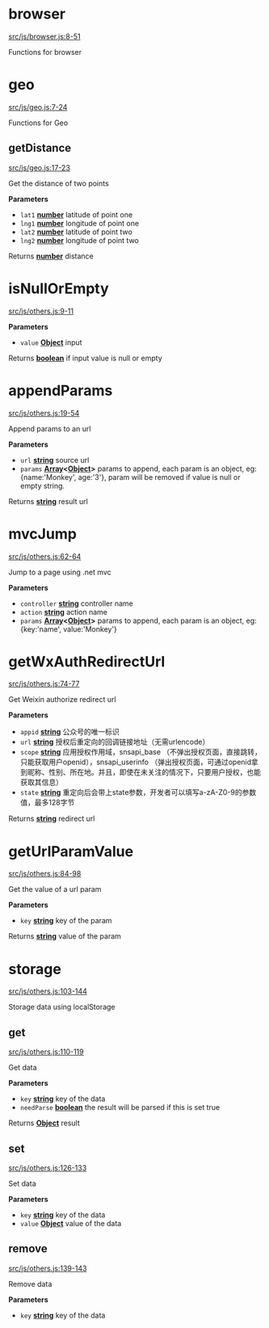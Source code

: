# browser

[src/js/browser.js:8-51](https://github.com/MonkeyRun/monkey-run.js/blob/50c8fd76c3d0c7bbf770adba35e5cf2d6de965d7/src/js/browser.js#L8-L51 "Source code on GitHub")

Functions for browser

# geo

[src/js/geo.js:7-24](https://github.com/MonkeyRun/monkey-run.js/blob/50c8fd76c3d0c7bbf770adba35e5cf2d6de965d7/src/js/geo.js#L7-L24 "Source code on GitHub")

Functions for Geo

## getDistance

[src/js/geo.js:17-23](https://github.com/MonkeyRun/monkey-run.js/blob/50c8fd76c3d0c7bbf770adba35e5cf2d6de965d7/src/js/geo.js#L17-L23 "Source code on GitHub")

Get the distance of two points

**Parameters**

-   `lat1` **[number](https://developer.mozilla.org/en-US/docs/Web/JavaScript/Reference/Global_Objects/Number)** latitude of point one
-   `lng1` **[number](https://developer.mozilla.org/en-US/docs/Web/JavaScript/Reference/Global_Objects/Number)** longitude of point one
-   `lat2` **[number](https://developer.mozilla.org/en-US/docs/Web/JavaScript/Reference/Global_Objects/Number)** latitude of point two
-   `lng2` **[number](https://developer.mozilla.org/en-US/docs/Web/JavaScript/Reference/Global_Objects/Number)** longitude of point two

Returns **[number](https://developer.mozilla.org/en-US/docs/Web/JavaScript/Reference/Global_Objects/Number)** distance

# isNullOrEmpty

[src/js/others.js:9-11](https://github.com/MonkeyRun/monkey-run.js/blob/50c8fd76c3d0c7bbf770adba35e5cf2d6de965d7/src/js/others.js#L9-L11 "Source code on GitHub")

**Parameters**

-   `value` **[Object](https://developer.mozilla.org/en-US/docs/Web/JavaScript/Reference/Global_Objects/Object)** input

Returns **[boolean](https://developer.mozilla.org/en-US/docs/Web/JavaScript/Reference/Global_Objects/Boolean)** if input value is null or empty

# appendParams

[src/js/others.js:19-54](https://github.com/MonkeyRun/monkey-run.js/blob/50c8fd76c3d0c7bbf770adba35e5cf2d6de965d7/src/js/others.js#L19-L54 "Source code on GitHub")

Append params to an url

**Parameters**

-   `url` **[string](https://developer.mozilla.org/en-US/docs/Web/JavaScript/Reference/Global_Objects/String)** source url
-   `params` **[Array](https://developer.mozilla.org/en-US/docs/Web/JavaScript/Reference/Global_Objects/Array)&lt;[Object](https://developer.mozilla.org/en-US/docs/Web/JavaScript/Reference/Global_Objects/Object)>** params to append, each param is an object, eg: {name:'Monkey', age:'3'}, param will be removed if value is null or empty string.

Returns **[string](https://developer.mozilla.org/en-US/docs/Web/JavaScript/Reference/Global_Objects/String)** result url

# mvcJump

[src/js/others.js:62-64](https://github.com/MonkeyRun/monkey-run.js/blob/50c8fd76c3d0c7bbf770adba35e5cf2d6de965d7/src/js/others.js#L62-L64 "Source code on GitHub")

Jump to a page using .net mvc

**Parameters**

-   `controller` **[string](https://developer.mozilla.org/en-US/docs/Web/JavaScript/Reference/Global_Objects/String)** controller name
-   `action` **[string](https://developer.mozilla.org/en-US/docs/Web/JavaScript/Reference/Global_Objects/String)** action name
-   `params` **[Array](https://developer.mozilla.org/en-US/docs/Web/JavaScript/Reference/Global_Objects/Array)&lt;[Object](https://developer.mozilla.org/en-US/docs/Web/JavaScript/Reference/Global_Objects/Object)>** params to append, each param is an object, eg: {key:'name', value:'Monkey'}

# getWxAuthRedirectUrl

[src/js/others.js:74-77](https://github.com/MonkeyRun/monkey-run.js/blob/50c8fd76c3d0c7bbf770adba35e5cf2d6de965d7/src/js/others.js#L74-L77 "Source code on GitHub")

Get Weixin authorize redirect url

**Parameters**

-   `appid` **[string](https://developer.mozilla.org/en-US/docs/Web/JavaScript/Reference/Global_Objects/String)** 公众号的唯一标识
-   `url` **[string](https://developer.mozilla.org/en-US/docs/Web/JavaScript/Reference/Global_Objects/String)** 授权后重定向的回调链接地址（无需urlencode）
-   `scope` **[string](https://developer.mozilla.org/en-US/docs/Web/JavaScript/Reference/Global_Objects/String)** 应用授权作用域，snsapi_base （不弹出授权页面，直接跳转，只能获取用户openid），snsapi_userinfo （弹出授权页面，可通过openid拿到昵称、性别、所在地。并且，即使在未关注的情况下，只要用户授权，也能获取其信息）
-   `state` **[string](https://developer.mozilla.org/en-US/docs/Web/JavaScript/Reference/Global_Objects/String)** 重定向后会带上state参数，开发者可以填写a-zA-Z0-9的参数值，最多128字节

Returns **[string](https://developer.mozilla.org/en-US/docs/Web/JavaScript/Reference/Global_Objects/String)** redirect url

# getUrlParamValue

[src/js/others.js:84-98](https://github.com/MonkeyRun/monkey-run.js/blob/50c8fd76c3d0c7bbf770adba35e5cf2d6de965d7/src/js/others.js#L84-L98 "Source code on GitHub")

Get the value of a url param

**Parameters**

-   `key` **[string](https://developer.mozilla.org/en-US/docs/Web/JavaScript/Reference/Global_Objects/String)** key of the param

Returns **[string](https://developer.mozilla.org/en-US/docs/Web/JavaScript/Reference/Global_Objects/String)** value of the param

# storage

[src/js/others.js:103-144](https://github.com/MonkeyRun/monkey-run.js/blob/50c8fd76c3d0c7bbf770adba35e5cf2d6de965d7/src/js/others.js#L103-L144 "Source code on GitHub")

Storage data using localStorage

## get

[src/js/others.js:110-119](https://github.com/MonkeyRun/monkey-run.js/blob/50c8fd76c3d0c7bbf770adba35e5cf2d6de965d7/src/js/others.js#L110-L119 "Source code on GitHub")

Get data

**Parameters**

-   `key` **[string](https://developer.mozilla.org/en-US/docs/Web/JavaScript/Reference/Global_Objects/String)** key of the data
-   `needParse` **[boolean](https://developer.mozilla.org/en-US/docs/Web/JavaScript/Reference/Global_Objects/Boolean)** the result will be parsed if this is set true

Returns **[Object](https://developer.mozilla.org/en-US/docs/Web/JavaScript/Reference/Global_Objects/Object)** result

## set

[src/js/others.js:126-133](https://github.com/MonkeyRun/monkey-run.js/blob/50c8fd76c3d0c7bbf770adba35e5cf2d6de965d7/src/js/others.js#L126-L133 "Source code on GitHub")

Set data

**Parameters**

-   `key` **[string](https://developer.mozilla.org/en-US/docs/Web/JavaScript/Reference/Global_Objects/String)** key of the data
-   `value` **[Object](https://developer.mozilla.org/en-US/docs/Web/JavaScript/Reference/Global_Objects/Object)** value of the data

## remove

[src/js/others.js:139-143](https://github.com/MonkeyRun/monkey-run.js/blob/50c8fd76c3d0c7bbf770adba35e5cf2d6de965d7/src/js/others.js#L139-L143 "Source code on GitHub")

Remove data

**Parameters**

-   `key` **[string](https://developer.mozilla.org/en-US/docs/Web/JavaScript/Reference/Global_Objects/String)** key of the data
